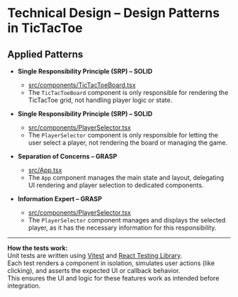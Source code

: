 # Technical Design – Design Patterns in TicTacToe

## Applied Patterns

- **Single Responsibility Principle (SRP) – SOLID**
  - [src/components/TicTacToeBoard.tsx](/tictactoe-app/src/components/TicTacToeBoard.tsx)
  - The `TicTacToeBoard` component is only responsible for rendering the TicTacToe grid, not handling player logic or state.

- **Single Responsibility Principle (SRP) – SOLID**
  - [src/components/PlayerSelector.tsx](/tictactoe-app/src/components/PlayerSelector.tsx)
  - The `PlayerSelector` component is only responsible for letting the user select a player, not rendering the board or managing the game.

- **Separation of Concerns – GRASP**
  - [src/App.tsx](/tictactoe-app/src/App.tsx)
  - The `App` component manages the main state and layout, delegating UI rendering and player selection to dedicated components.

- **Information Expert – GRASP**
  - [src/components/PlayerSelector.tsx](/tictactoe-app/src/components/PlayerSelector.tsx)
  - The `PlayerSelector` component manages and displays the selected player, as it has the necessary information for this responsibility.

---

**How the tests work:**  
Unit tests are written using [Vitest](https://vitest.dev/) and [React Testing Library](https://testing-library.com/).  
Each test renders a component in isolation, simulates user actions (like clicking), and asserts the expected UI or callback behavior.  
This ensures the UI and logic for these features work as intended before integration.